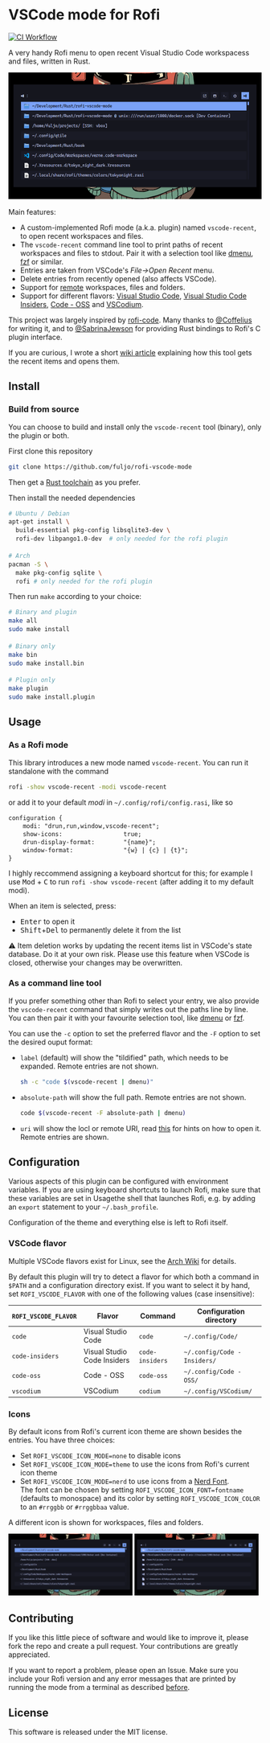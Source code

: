# VSCode mode for Rofi

[![CI Workflow](https://github.com/fuljo/rofi-vscode-mode/actions/workflows/ci.yml/badge.svg)](https://github.com/fuljo/rofi-vscode-mode/actions)


A very handy Rofi menu to open recent Visual Studio Code workspacess and files, written in Rust.

![Demonstration of open menu](assets/demo_papirus_icons.png)

Main features:
- A custom-implemented Rofi mode (a.k.a. plugin) named `vscode-recent`, to open recent workspaces and files.
- The `vscode-recent` command line tool to print paths of recent workspaces and files to stdout. Pair it with a selection tool like [dmenu](https://tools.suckless.org/dmenu/), [fzf](https://github.com/junegunn/fzf) or similar.
- Entries are taken from VSCode's _File->Open Recent_ menu.
- Delete entries from recently opened (also affects VSCode).
- Support for [remote](https://code.visualstudio.com/docs/remote/remote-overview) workspaces, files and folders.
- Support for different flavors: [Visual Studio Code](https://code.visualstudio.com), [Visual Studio Code Insiders](https://code.visualstudio.com/insiders), [Code - OSS](https://github.com/microsoft/vscode) and [VSCodium](https://vscodium.com).

This project was largely inspired by [rofi-code](https://github.com/Coffelius).
Many thanks to [@Coffelius](https://github.com/Coffelius) for writing it, and to [@SabrinaJewson](https://github.com/SabrinaJewson) for providing Rust bindings to Rofi's C plugin interface.

If you are curious, I wrote a short [wiki article](https://github.com/fuljo/rofi-vscode-mode/wiki/How-it-works) explaining how this tool gets the recent items and opens them.

## Install

### Build from source
You can choose to build and install only the `vscode-recent` tool (binary), only the plugin or both.

First clone this repository
```sh
git clone https://github.com/fuljo/rofi-vscode-mode
```

Then get a [Rust toolchain](https://www.rust-lang.org/tools/install) as you prefer.

Then install the needed dependencies
```sh
# Ubuntu / Debian
apt-get install \
  build-essential pkg-config libsqlite3-dev \
  rofi-dev libpango1.0-dev  # only needed for the rofi plugin

# Arch
pacman -S \
  make pkg-config sqlite \
  rofi # only needed for the rofi plugin
```

Then run `make` according to your choice:
```sh
# Binary and plugin
make all
sudo make install

# Binary only
make bin
sudo make install.bin

# Plugin only
make plugin
sudo make install.plugin
```

## Usage

### As a Rofi mode
This library introduces a new mode named `vscode-recent`.
You can run it standalone with the command
```sh
rofi -show vscode-recent -modi vscode-recent
```
or add it to your default _modi_ in `~/.config/rofi/config.rasi`, like so
```
configuration {
	modi: "drun,run,window,vscode-recent";
    show-icons:                 true;
	drun-display-format:        "{name}";
	window-format:              "{w} | {c} | {t}";
}
```

I highly reccommend assigning a keyboard shortcut for this; for example I use <kbd>Mod</kbd> + <kbd>C</kbd> to run `rofi -show vscode-recent` (after adding it to my default modi).

When an item is selected, press:
- <kbd>Enter</kbd> to open it
- <kbd>Shift</kbd>+<kbd>Del</kbd> to permanently delete it from the list

:warning: Item deletion works by updating the recent items list in VSCode's state database. Do it at your own risk. Please use this feature when VSCode is closed, otherwise your changes may be overwritten.

### As a command line tool
If you prefer something other than Rofi to select your entry, we also provide the `vscode-recent` command that simply writes out the paths line by line. You can then pair it with your favourite selection tool, like [dmenu](https://tools.suckless.org/dmenu/) or [fzf](https://github.com/junegunn/fz).

You can use the `-c` option to set the preferred flavor and the `-F` option to set the desired ouput format:
- `label` (default) will show the "tildified" path, which needs to be expanded. Remote entries are not shown.
  ```sh
  sh -c "code $(vscode-recent | dmenu)"
  ```
- `absolute-path` will show the full path. Remote entries are not shown.
  ```sh
  code $(vscode-recent -F absolute-path | dmenu)
  ```
- `uri` will show the locl or remote URI, read [this](https://code.visualstudio.com/docs/remote/troubleshooting#_ssh-tips) for hints on how to open it. Remote entries are shown.


## Configuration
Various aspects of this plugin can be configured with environment variables.
If you are using keyboard shortcuts to launch Rofi, make sure that these variables are set in Usagethe shell that launches Rofi, e.g. by adding an `export` statement to your `~/.bash_profile`.

Configuration of the theme and everything else is left to Rofi itself.

### VSCode flavor
Multiple VSCode flavors exist for Linux, see the [Arch Wiki](https://wiki.archlinux.org/title/Visual_Studio_Code) for details.

By default this plugin will try to detect a flavor for which both a command in `$PATH` and a configuration directory exist.
If you want to select it by hand, set `ROFI_VSCODE_FLAVOR` with one of the following values (case insensitive):

| `ROFI_VSCODE_FLAVOR` | Flavor                      | Command         | Configuration directory      |
| -------------------- | --------------------------- | --------------- | ---------------------------- |
| `code`               | Visual Studio Code          | `code`          | `~/.config/Code/`            |
| `code-insiders`      | Visual Studio Code Insiders | `code-insiders` | `~/.config/Code - Insiders/` |
| `code-oss`           | Code - OSS                  | `code-oss`      | `~/.config/Code - OSS/`      |
| `vscodium`           | VSCodium                    | `codium`        | `~/.config/VSCodium/`        |

### Icons
By default icons from Rofi's current icon theme are shown besides the entries. You have three choices:
- Set `ROFI_VSCODE_ICON_MODE=none` to disable icons
- Set `ROFI_VSCODE_ICON_MODE=theme` to use the icons from Rofi's current icon theme
- Set `ROFI_VSCODE_ICON_MODE=nerd` to use icons from a [Nerd Font](https://www.nerdfonts.com/).<br>
  The font can be chosen by setting `ROFI_VSCODE_ICON_FONT=fontname` (defaults to monospace) and its color by setting
  `ROFI_VSCODE_ICON_COLOR` to an `#rrggbb` or `#rrggbbaa` value.

A different icon is shown for workspaces, files and folders.

<img src="assets/demo_no_icons.png" width="49%"> <img src="assets/demo_nerd_icons.png" width="49%">

## Contributing

If you like this little piece of software and would like to improve it, please fork the repo and create a pull request. Your contributions are greatly appreciated.

If you want to report a problem, please open an Issue.
Make sure you include your Rofi version and any error messages that are printed by running the mode from a terminal as described [before](#usage).

## License

This software is released under the MIT license.

